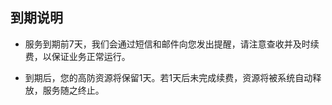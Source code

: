 ## 到期说明



- 服务到期前7天，我们会通过短信和邮件向您发出提醒，请注意查收并及时续费，以保证业务正常运行。

- 到期后，您的高防资源将保留1天。若1天后未完成续费，资源将被系统自动释放，服务随之终止。
